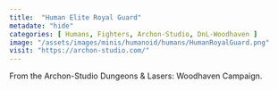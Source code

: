 ```yaml
---
title:  "Human Elite Royal Guard"
metadate: "hide"
categories: [ Humans, Fighters, Archon-Studio, DnL-Woodhaven ]
image: "/assets/images/minis/humanoid/humans/HumanRoyalGuard.png"
visit: "https://archon-studio.com/"
---
```

From the Archon-Studio Dungeons & Lasers: Woodhaven Campaign.